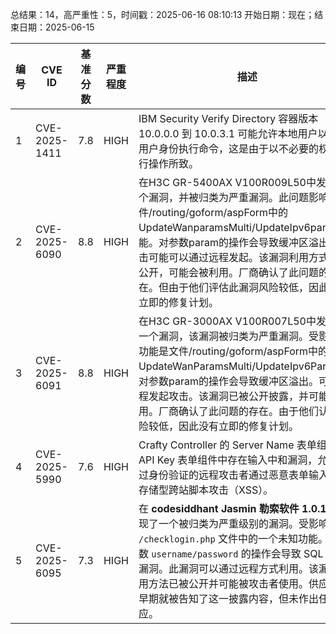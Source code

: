 总结果：14，高严重性：5，时间戳：2025-06-16 08:10:13
开始日期：现在；结束日期：2025-06-15

| 编号 | CVE ID | 基准分数 | 严重程度 | 描述 | 参考资料 |
|-----|--------|------------|----------|-------------|------------|
| 1 | CVE-2025-1411 | 7.8  | HIGH | IBM Security Verify Directory 容器版本 10.0.0.0 到 10.0.3.1 可能允许本地用户以 root 用户身份执行命令，这是由于以不必要的权限进行操作所致。 | [1]https://www.ibm.com/support/pages/node/7236658 |
| 2 | CVE-2025-6090 | 8.8  | HIGH | 在H3C GR-5400AX V100R009L50中发现一个漏洞，并被归类为严重漏洞。此问题影响文件/routing/goform/aspForm中的UpdateWanparamsMulti/UpdateIpv6params功能。对参数param的操作会导致缓冲区溢出。攻击可能可以通过远程发起。该漏洞利用方式已被公开，可能会被利用。厂商确认了此问题的存在。但由于他们评估此漏洞风险较低，因此没有立即的修复计划。 | [1]https://github.com/CH13hh/cve/blob/main/new/5.md<br>[2]https://vuldb.com/?ctiid.312557<br>[3]https://vuldb.com/?id.312557<br>[4]https://vuldb.com/?submit.587999 |
| 3 | CVE-2025-6091 | 8.8  | HIGH | 在H3C GR-3000AX V100R007L50中发现了一个漏洞，该漏洞被归类为严重漏洞。受影响的功能是文件/routing/goform/aspForm中的UpdateWanParamsMulti/UpdateIpv6Params。对参数param的操作会导致缓冲区溢出。可以远程发起攻击。该漏洞已被公开披露，并可能被利用。厂商确认了此问题的存在。由于他们认为风险较低，因此没有立即的修复计划。 | [1]https://github.com/CH13hh/cve/blob/main/new/6.md<br>[2]https://vuldb.com/?ctiid.312558<br>[3]https://vuldb.com/?id.312558<br>[4]https://vuldb.com/?submit.588000 |
| 4 | CVE-2025-5990 | 7.6  | HIGH | Crafty Controller 的 Server Name 表单组件和 API Key 表单组件中存在输入中和漏洞，允许经过身份验证的远程攻击者通过恶意表单输入执行存储型跨站脚本攻击（XSS）。 | [1]https://gitlab.com/crafty-controller/crafty-4/-/issues/567 |
| 5 | CVE-2025-6095 | 7.3  | HIGH | 在 **codesiddhant Jasmin 勒索软件 1.0.1** 中发现了一个被归类为严重级别的漏洞。受影响的是 `/checklogin.php` 文件中的一个未知功能。对参数 `username/password` 的操作会导致 SQL 注入漏洞。此漏洞可以通过远程方式利用。该漏洞利用方法已被公开并可能被攻击者使用。供应商在早期就被告知了这一披露内容，但未作出任何回应。 | [1]https://github.com/YZS17/CVE/blob/main/Jasmin-Ransomware/sqli_password.md<br>[2]https://github.com/YZS17/CVE/blob/main/Jasmin-Ransomware/sqli_username.md<br>[3]https://vuldb.com/?ctiid.312564<br>[4]https://vuldb.com/?id.312564<br>[5]https://vuldb.com/?submit.588833<br>[6]https://vuldb.com/?submit.588834 |